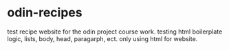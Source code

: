 # odin-recipes
test recipe website for the odin project course work. 
testing html boilerplate logic, lists, body, head, paragarph, ect.
only using html for website.